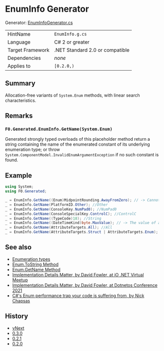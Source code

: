 # EnumInfo Generator

Generator: [EnumInfoGenerator.cs](../source/production/F0.Generators/CodeAnalysis/EnumInfoGenerator.cs)

|                  |                                 |
|------------------|---------------------------------|
| HintName         | `EnumInfo.g.cs`                 |
| Language         | C# 2 or greater                 |
| Target Framework | .NET Standard 2.0 or compatible |
| Dependencies     | _none_                          |
| Applies to       | `[0.2.0,)`                      |

## Summary

Allocation-free variants of `System.Enum` methods, with linear search characteristics.

## Remarks

### `F0.Generated.EnumInfo.GetName(System.Enum)`
Generated strongly typed overloads of this placeholder method return a string containing the name of the enumerated constant of its underlying enumeration type; or throw `System.ComponentModel.InvalidEnumArgumentException` if no such constant is found.

## Example

```csharp
using System;
using F0.Generated;

_ = EnumInfo.GetName((Enum)MidpointRounding.AwayFromZero); // -> Cannot use the unspecialized method, which serves as a placeholder for the generator. Enum-Type System.MidpointRounding must be concrete to generate the allocation-free variant of Enum.ToString().
_ = EnumInfo.GetName(PlatformID.Other); //Other
_ = EnumInfo.GetName(ConsoleKey.NumPad0); //NumPad0
_ = EnumInfo.GetName(ConsoleSpecialKey.ControlC); //ControlC
_ = EnumInfo.GetName((TypeCode)18); //String
_ = EnumInfo.GetName((DateTimeKind)byte.MaxValue); // -> The value of argument 'value' (255) is invalid for Enum type 'DateTimeKind'. (Parameter 'value')
_ = EnumInfo.GetName(AttributeTargets.All); //All
_ = EnumInfo.GetName(AttributeTargets.Struct | AttributeTargets.Enum); // -> The value of argument 'value' (24) is invalid for Enum type 'AttributeTargets'. (Parameter 'value')
```

## See also

- [Enumeration types](https://docs.microsoft.com/en-us/dotnet/csharp/language-reference/builtin-types/enum)
- [Enum.ToString Method](https://docs.microsoft.com/en-us/dotnet/api/system.enum.tostring)
- [Enum.GetName Method](https://docs.microsoft.com/en-us/dotnet/api/system.enum.getname)
- [Implementation Details Matter, by David Fowler, at iO .NET Virtual Meetup](https://www.youtube.com/watch?v=Cmh5wxM1NkI&t=3150s)
- [Implementation Details Matter, by David Fowler, at Dotnetos Conference 2021](https://www.youtube.com/watch?v=Uyg4_4TZINE&t=2117s)
- [C#'s Enum performance trap your code is suffering from, by Nick Chapsas](https://www.youtube.com/watch?v=BoE5Y6Xkm6w)

## History

- [vNext](../CHANGELOG.md#vNext)
- [0.3.0](../CHANGELOG.md#v030-2021-11-20)
- [0.2.1](../CHANGELOG.md#v021-2021-08-08)
- [0.2.0](../CHANGELOG.md#v020-2021-08-03)
